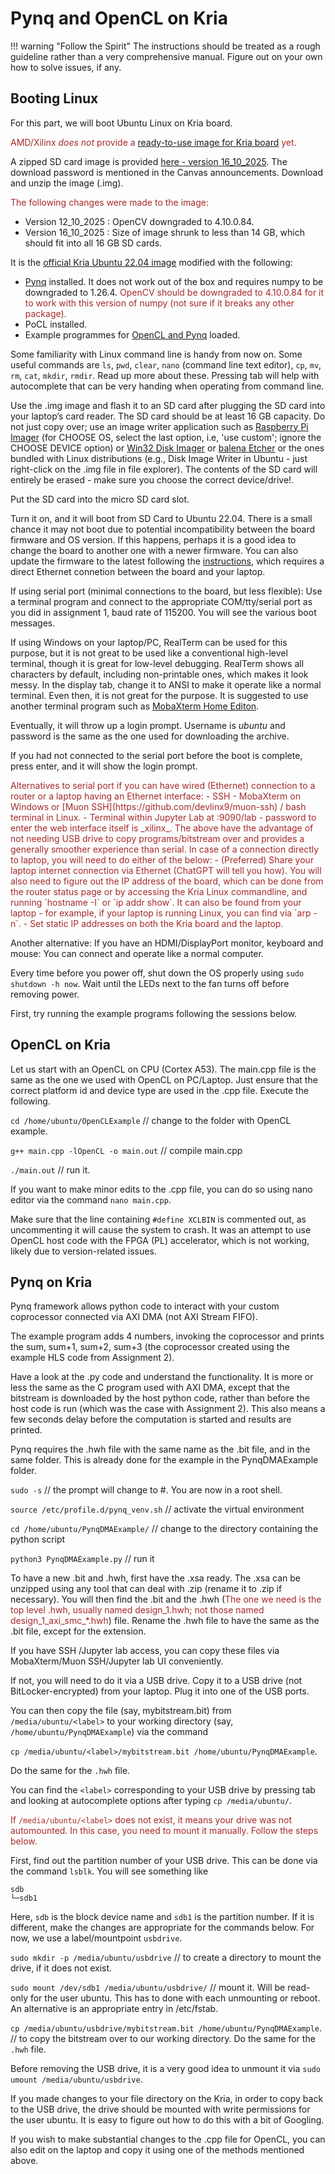# Pynq and OpenCL on Kria

!!! warning "Follow the Spirit"
    The instructions should be treated as a rough guideline rather than a very comprehensive manual. Figure out on your own how to solve issues, if any.

## Booting Linux

For this part, we will boot Ubuntu Linux on Kria board. 

<span style="color: brown;"> AMD/Xilinx *does not* provide a [ready-to-use image for Kria board](https://www.pynq.io/boards.html) yet.</span>

A zipped SD card image is provided [here - version 16_10_2025](https://www.dropbox.com/scl/fi/th7kynsmgxojzxmkh0fav/Ubuntu_Pynq_Kria_CEG5203_16_10_2025.img.zip?rlkey=q3ioj6el6vzrxj9gzw1d70p9x&st=pr2fa0ml&dl=0). The download password is mentioned in the Canvas announcements. Download and unzip the image (.img).

<span style="color: brown;"> The following changes were made to the image: </span>

* Version 12_10_2025 : OpenCV downgraded to 4.10.0.84.
* Version 16_10_2025 : Size of image shrunk to less than 14 GB, which should fit into all 16 GB SD cards.

It is the [official Kria Ubuntu 22.04 image](https://ubuntu.com/download/amd) modified with the following:

* [Pynq](https://github.com/Xilinx/Kria-PYNQ) installed. It does not work out of the box and requires numpy to be downgraded to 1.26.4. 
<span style="color: brown;">OpenCV should be downgraded to 4.10.0.84 for it to work with this version of numpy (not sure if it breaks any other package).</span>
* PoCL installed.
* Example programmes for [OpenCL and Pynq](https://github.com/NUS-CEG5203/assignments/tree/main/docs/Assignment_3/code_templates) loaded.

Some familiarity with Linux command line is handy from now on. Some useful commands are
`ls`, `pwd`, `clear`, `nano` (command line text editor), `cp`, `mv`, `rm`, `cat`, `mkdir`, `rmdir`. Read up more about these. Pressing tab will help with autocomplete that can be very handing when operating from command line.

Use the .img image and flash it to an SD card after plugging the SD card into your laptop’s card reader. The SD card should be at least 16 GB capacity. Do not just copy over; use an image writer application such as [Raspberry Pi Imager](https://www.raspberrypi.com/software/) (for CHOOSE OS, select the last option, i.e, 'use custom'; ignore the CHOOSE DEVICE option) or [Win32 Disk Imager](https://win32diskimager.org/) or [balena Etcher](https://etcher.balena.io/) or the ones bundled with Linux distributions (e.g., Disk Image Writer in Ubuntu - just right-click on the .img file in file explorer). The contents of the SD card will entirely be erased - make sure you choose the correct device/drive!.

Put the SD card into the micro SD card slot.

Turn it on, and it will boot from SD Card to Ubuntu 22.04. There is a small chance it may not boot due to potential incompatibility between the board firmware and OS version. If this happens, perhaps it is a good idea to change the board to another one with a newer firmware. You can also update the firmware to the latest following the [instructions](https://xilinx-wiki.atlassian.net/wiki/spaces/A/pages/3020685316/Kria+SOM+Boot+Firmware+Update), which requires a direct Ethernet connetion between the board and your laptop.

If using serial port (minimal connections to the board, but less flexible):
Use a terminal program and connect to the appropriate COM/tty/serial port as you did in assignment 1, baud rate of 115200. You will see the various boot messages.

If using Windows on your laptop/PC, RealTerm can be used for this purpose, but it is not great to be used like a conventional high-level terminal, though it is great for low-level debugging. RealTerm shows all characters by default, including non-printable ones, which makes it look messy. In the display tab, change it to ANSI to make it operate like a normal terminal. Even then, it is not great for the purpose. It is suggested to use another terminal program such as [MobaXterm Home Editon](https://mobaxterm.mobatek.net/download.html).

Eventually, it will throw up a login prompt. Username is _ubuntu_ and password is the same as the one used for downloading the archive.

If you had not connected to the serial port before the boot is complete, press enter, and it will show the login prompt. 

<span style="color: brown;">
Alternatives to serial port if you can have wired (Ethernet) connection to a router or a laptop having an Ethernet interface:
    - SSH - MobaXterm on Windows or [Muon SSH](https://github.com/devlinx9/muon-ssh) / bash terminal in Linux.
    - Terminal within Jupyter Lab at <your_ip_address\>:9090/lab - password to enter the web interface itself is _xilinx_.
The above have the advantage of not needing USB drive to copy programs/bitstream over and provides a generally smoother experience than serial.
In case of a connection directly to laptop, you will need to do either of the below:
    - (Preferred) Share your laptop internet connection via Ethernet (ChatGPT will tell you how). You will also need to figure out the IP address of the board, which can be done from the router status page or by accessing the Kria Linux commandline, and running `hostname -I` or `ip addr show`. It can also be found from your laptop - for example, if your laptop is running Linux, you can find via `arp -n`.
    - Set static IP addresses on both the Kria board and the laptop.
</span>

Another alternative: If you have an HDMI/DisplayPort monitor, keyboard and mouse: You can connect and operate like a normal computer.

Every time before you power off, shut down the OS properly using `sudo shutdown -h now`. Wait until the LEDs next to the fan turns off before removing power.

First, try running the example programs following the sessions below.

## OpenCL on Kria

Let us start with an OpenCL on CPU (Cortex A53). The main.cpp file is the same as the one we used with OpenCL on PC/Laptop. Just ensure that the correct platform id and device type are used in the .cpp file. Execute the following.

`cd /home/ubuntu/OpenCLExample` // change to the folder with OpenCL example.

`g++ main.cpp -lOpenCL -o main.out` // compile main.cpp

`./main.out` // run it.

If you want to make minor edits to the .cpp file, you can do so using nano editor via the command `nano main.cpp`.

Make sure that the line containing `#define XCLBIN` is commented out, as uncommenting it will cause the system to crash. It was an attempt to use OpenCL host code with the FPGA (PL) accelerator, which is not working, likely due to version-related issues.

## Pynq on Kria

Pynq framework allows python code to interact with your custom coprocessor connected via AXI DMA (not AXI Stream FIFO).

The example program adds 4 numbers, invoking the coprocessor and prints the sum, sum+1, sum+2, sum+3 (the coprocessor created using the example HLS code from Assignment 2).  

Have a look at the .py code and understand the functionality. It is more or less the same as the C program used with AXI DMA, except that the bitstream is downloaded by the host python code, rather than before the host code is run (which was the case with Assignment 2). This also means a few seconds delay before the computation is started and results are printed.

Pynq requires the .hwh file with the same name as the .bit file, and in the same folder. This is already done for the example in the PynqDMAExample folder.

`sudo -s` // the prompt will change to #. You are now in a root shell.

`source /etc/profile.d/pynq_venv.sh` // activate the virtual environment

`cd /home/ubuntu/PynqDMAExample/` // change to the directory containing the python script

`python3 PynqDMAExample.py` // run it

To have a new .bit and .hwh, first have the .xsa ready. The .xsa can be unzipped using any tool that can deal with .zip (rename it to .zip if necessary). You will then find the .bit and the .hwh (<span style="color: brown;">The one we need is the top level .hwh, usually named design_1.hwh; not those named design_1_axi_smc_*.hwh</span>) file. Rename the .hwh file to have the same as the .bit file, except for the extension.

If you have SSH /Jupyter lab access, you can copy these files via MobaXterm/Muon SSH/Jupyter lab UI conveniently.

If not, you will need to do it via a USB drive. Copy it to a USB drive (not BitLocker-encrypted) from your laptop. Plug it into one of the USB ports.

You can then copy the file (say, mybitstream.bit) from `/media/ubuntu/<label>` to your working directory (say, `/home/ubuntu/PynqDMAExample`) via the command

`cp /media/ubuntu/<label>/mybitstream.bit /home/ubuntu/PynqDMAExample`.

Do the same for the `.hwh` file.

You can find the `<label>` corresponding to your USB drive by pressing tab and looking at autocomplete options after typing `cp /media/ubuntu/`.

<span style="color: brown;">If `/media/ubuntu/<label>` does not exist, it means your drive was not automounted. In this case, you need to mount it manually. Follow the steps below.</span>

First, find out the partition number of your USB drive. This can be done via the command `lsblk`. You will see something like

`sdb`<br>
`└─sdb1`

Here, `sdb` is the block device name and `sdb1` is the partition number. If it is different, make the changes are appropriate for the commands below. For now, we use a label/mountpoint `usbdrive`.

`sudo mkdir -p /media/ubuntu/usbdrive`  // to create a directory to mount the drive, if it does not exist.

`sudo mount /dev/sdb1 /media/ubuntu/usbdrive/`  // mount it. Will be read-only for the user ubuntu. This has to done with each unmounting or reboot. An alternative is an appropriate entry in /etc/fstab.

`cp /media/ubuntu/usbdrive/mybitstream.bit /home/ubuntu/PynqDMAExample`. // to copy the bitstream over to our working directory. Do the same for the `.hwh` file.

Before removing the USB drive, it is a very good idea to unmount it via `sudo umount /media/ubuntu/usbdrive`.

If you made changes to your file directory on the Kria, in order to copy back to the USB drive, the drive should be mounted with write permissions for the user ubuntu. It is easy to figure out how to do this with a bit of Googling.

If you wish to make substantial changes to the .cpp file for OpenCL, you can also edit on the laptop and copy it using one of the methods mentioned above.
